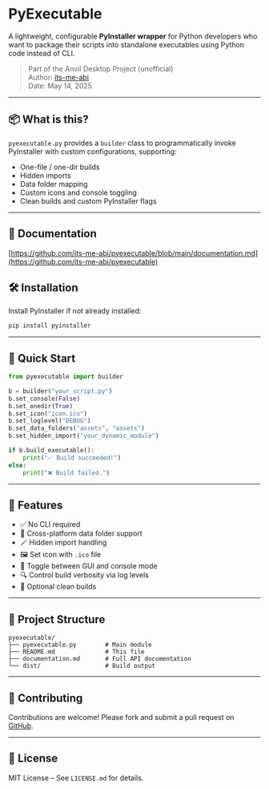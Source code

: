 
# PyExecutable

A lightweight, configurable **PyInstaller wrapper** for Python developers who want to package their scripts into standalone executables using Python code instead of CLI.

> Part of the Anvil Desktop Project  (unofficial)  
> Author: [its-me-abi](https://github.com/its-me-abi)  
> Date: May 14, 2025

---

## 📦 What is this?

`pyexecutable.py` provides a `builder` class to programmatically invoke PyInstaller with custom configurations, supporting:

- One-file / one-dir builds
- Hidden imports
- Data folder mapping
- Custom icons and console toggling
- Clean builds and custom PyInstaller flags

---
## 🤝 Documentation
[https://github.com/its-me-abi/pyexecutable/blob/main/documentation.md](https://github.com/its-me-abi/pyexecutable)  
## 🛠 Installation

Install PyInstaller if not already installed:

```bash
pip install pyinstaller
```

---

## 🚀 Quick Start

```python
from pyexecutable import builder

b = builder("your_script.py")
b.set_console(False)
b.set_onedir(True)
b.set_icon("icon.ico")
b.set_loglevel("DEBUG")
b.set_data_folders("assets", "assets")
b.set_hidden_import("your_dynamic_module")

if b.build_executable():
    print("✅ Build succeeded!")
else:
    print("❌ Build failed.")
```

---

## 🔧 Features

- ✅ No CLI required
- 📂 Cross-platform data folder support
- 🪄 Hidden import handling
- 🖼 Set icon with `.ico` file
- 🧵 Toggle between GUI and console mode
- 🔍 Control build verbosity via log levels
- 🧹 Optional clean builds

---

## 📂 Project Structure

```
pyexecutable/
├── pyexecutable.py        # Main module
├── README.md              # This file
├── documentation.md       # Full API documentation
└── dist/                  # Build output
```

---

## 🤝 Contributing

Contributions are welcome! Please fork and submit a pull request on [GitHub](https://github.com/its-me-abi/pyexecutable).

---

## 🪪 License

MIT License – See `LICENSE.md` for details.
